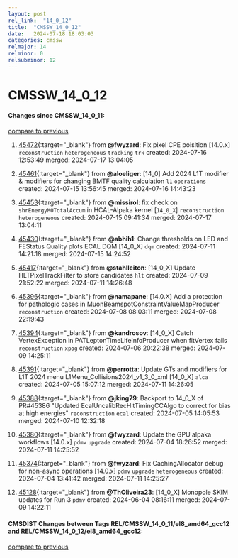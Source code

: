 ```yaml
---
layout: post
rel_link:  "14_0_12"
title:  "CMSSW_14_0_12"
date:   2024-07-18 18:03:03
categories: cmssw
relmajor: 14
relminor: 0
relsubminor: 12
---
```


# CMSSW_14_0_12
#### Changes since CMSSW_14_0_11:
[compare to previous](https://github.com/cms-sw/cmssw/compare/CMSSW_14_0_11...CMSSW_14_0_12)



1. [45472](http://github.com/cms-sw/cmssw/pull/45472){:target="_blank"}  from **@fwyzard**: Fix pixel CPE poisition [14.0.x] `reconstruction` `heterogeneous` `tracking` `trk` created: 2024-07-16 12:53:49 merged: 2024-07-17 13:04:05

2. [45461](http://github.com/cms-sw/cmssw/pull/45461){:target="_blank"}  from **@aloeliger**: [14_0] Add 2024 L1T modifier & modifiers for changing BMTF quality calculation `l1` `operations` created: 2024-07-15 13:56:45 merged: 2024-07-16 14:43:23

3. [45453](http://github.com/cms-sw/cmssw/pull/45453){:target="_blank"}  from **@missirol**: fix check on `shrEnergyM0TotalAccum` in HCAL-Alpaka kernel [`14_0_X`] `reconstruction` `heterogeneous` created: 2024-07-15 09:41:34 merged: 2024-07-17 13:04:11

4. [45430](http://github.com/cms-sw/cmssw/pull/45430){:target="_blank"}  from **@abhih1**: Change thresholds on LED and FEStatus Quality plots ECAL DQM [14_0_X] `dqm` created: 2024-07-11 14:21:18 merged: 2024-07-15 14:24:52

5. [45417](http://github.com/cms-sw/cmssw/pull/45417){:target="_blank"}  from **@stahlleiton**: [14_0_X] Update HLTPixelTrackFilter to store candidates `hlt` created: 2024-07-09 21:52:22 merged: 2024-07-11 14:26:48

6. [45396](http://github.com/cms-sw/cmssw/pull/45396){:target="_blank"}  from **@namapane**: [14.0.X] Add a protection for pathologic cases in MuonBeamspotConstraintValueMapProducer `reconstruction` created: 2024-07-08 08:03:11 merged: 2024-07-08 22:19:43

7. [45394](http://github.com/cms-sw/cmssw/pull/45394){:target="_blank"}  from **@kandrosov**: [14_0_X] Catch VertexException in PATLeptonTimeLifeInfoProducer when fitVertex fails `reconstruction` `xpog` created: 2024-07-06 20:22:38 merged: 2024-07-09 14:25:11

8. [45391](http://github.com/cms-sw/cmssw/pull/45391){:target="_blank"}  from **@perrotta**: Update GTs and modifiers for L1T 2024 menu L1Menu_Collisions2024_v1_3_0_xml [14_0_X] `alca` created: 2024-07-05 15:07:12 merged: 2024-07-11 14:26:05

9. [45388](http://github.com/cms-sw/cmssw/pull/45388){:target="_blank"}  from **@jking79**: Backport to 14_0_X of PR#45386 "Updated EcalUncalibRecHitTimingCCAlgo to correct for bias at high energies" `reconstruction` `ecal` created: 2024-07-05 14:05:53 merged: 2024-07-10 12:32:18

10. [45380](http://github.com/cms-sw/cmssw/pull/45380){:target="_blank"}  from **@fwyzard**: Update the GPU alpaka workflows [14.0.x] `pdmv` `upgrade` created: 2024-07-04 18:26:52 merged: 2024-07-11 14:25:52

11. [45374](http://github.com/cms-sw/cmssw/pull/45374){:target="_blank"}  from **@fwyzard**: Fix CachingAllocator debug for non-async operations [14.0.x] `pdmv` `upgrade` `heterogeneous` created: 2024-07-04 13:41:42 merged: 2024-07-11 14:25:27

12. [45128](http://github.com/cms-sw/cmssw/pull/45128){:target="_blank"}  from **@ThOliveira23**: [14_0_X] Monopole SKIM updates for Run 3 `pdmv` created: 2024-06-04 08:16:11 merged: 2024-07-09 14:22:11

#### CMSDIST Changes between Tags REL/CMSSW_14_0_11/el8_amd64_gcc12 and REL/CMSSW_14_0_12/el8_amd64_gcc12:
[compare to previous](https://github.com/cms-sw/cmsdist/compare/REL/CMSSW_14_0_11/el8_amd64_gcc12...REL/CMSSW_14_0_12/el8_amd64_gcc12)


